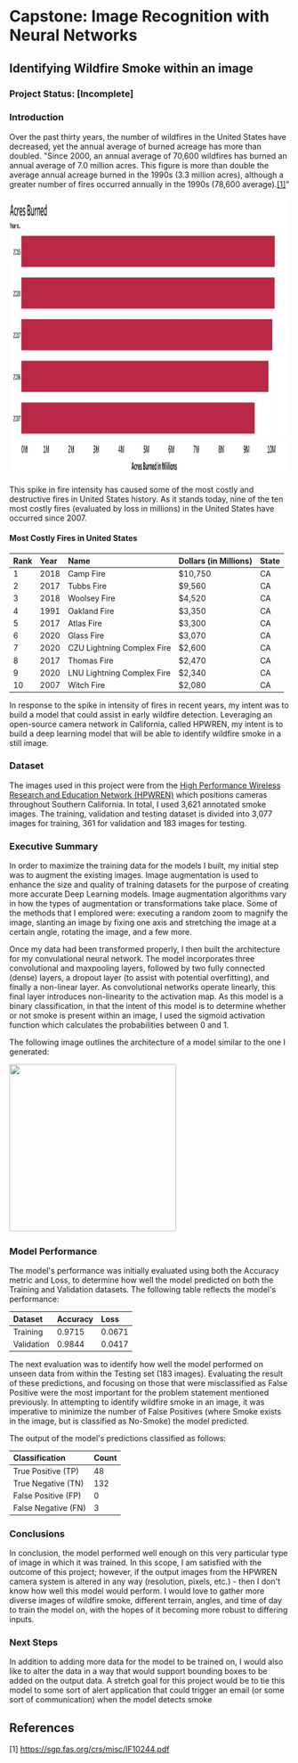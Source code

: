 # Capstone: Image Recognition with Neural Networks

## Identifying Wildfire Smoke within an image

### Project Status: [Incomplete]

### Introduction

Over the past thirty years, the number of wildfires in the United States have decreased, yet the annual average of burned acreage has more than doubled. "Since 2000, an annual average of 70,600 wildfires has burned an annual average of 7.0 million acres. This figure is more than double the average annual acreage burned in the 1990s (3.3 million acres), although a greater number of fires occurred  annually in the 1990s (78,600 average).[[1]](#1)" 

<img src="./acres_burned.png" width="500" height="500">

This spike in fire intensity has caused some of the most costly and destructive fires in United States history. As it stands today, nine of the ten most costly fires (evaluated by loss in millions) in the United States have occurred since 2007.

#### Most Costly Fires in United States

| Rank | Year | Name | Dollars (in Millions) | State |
| :--- | :--- | :--- | :--- | :--- |
| 1 | 2018 | Camp Fire | \$10,750 | CA |
| 2 | 2017 | Tubbs Fire | \$9,560 | CA |
| 3 | 2018 | Woolsey Fire | \$4,520 | CA |
| 4 | 1991 | Oakland Fire | \$3,350 | CA |
| 5 | 2017 | Atlas Fire | \$3,300 | CA |
| 6 | 2020 | Glass Fire | \$3,070 | CA |
| 7 | 2020 | CZU Lightning Complex Fire | \$2,600 | CA |
| 8 | 2017 | Thomas Fire | \$2,470 | CA |
| 9 | 2020 | LNU Lightning Complex Fire | \$2,340 | CA |
| 10 | 2007 | Witch Fire | \$2,080 | CA |

In response to the spike in intensity of fires in recent years, my intent was to build a model that could assist in early wildfire detection. Leveraging an open-source camera network in California, called HPWREN, my intent is to build a deep learning model that will be able to identify wildfire smoke in a still image.

### Dataset

The images used in this project were from the [High Performance Wireless Research and Education Network (HPWREN)](https://hpwren.ucsd.edu/) which positions cameras throughout Southern California. In total, I used 3,621 annotated smoke images. The training, validation and testing dataset is divided into 3,077 images for training, 361 for validation and 183 images for testing.

### Executive Summary

In order to maximize the training data for the models I built, my initial step was to augment the existing images. Image augmentation is used to enhance the size and quality of training datasets for the purpose of creating more accurate Deep Learning models. Image augmentation algorithms vary in how the types of augmentation or transformations take place. Some of the methods that I emplored were: executing a random zoom to magnify the image, slanting an image by fixing one axis and stretching the image at a certain angle, rotating the image, and a few more.

Once my data had been transformed properly, I then built the architecture for my convulational neural network. The model incorporates three convolutional and maxpooling layers,  followed by two fully connected (dense) layers, a dropout layer (to assist with potential overfitting), and finally a non-linear layer. As convolutional networks operate linearly, this final layer introduces non-linearity to the activation map. As this model is a binary classification, in that the intent of this model is to determine whether or not smoke is present within an image, I used the sigmoid activation function which calculates the probabilities between 0 and 1.

The following image outlines the architecture of a model similar to the one I generated:

<img src="./cnn_architecture.jpeg" width="300" height="300">

### Model Performance

The model's performance was initially evaluated using both the Accuracy metric and Loss, to determine how well the model predicted on both the Training and Validation datasets. The following table reflects the model's performance:

| Dataset | Accuracy | Loss |
| :--- | :--- | :--- |
| Training | 0.9715 | 0.0671 |
| Validation | 0.9844 | 0.0417  |

The next evaluation was to identify how well the model performed on unseen data from within the Testing set (183 images). Evaluating the result of these predictions, and focusing on those that were misclassified as False Positive were the most important for the problem statement mentioned previously. In attempting to identify wildfire smoke in an image, it was imperative to minimize the number of False Positives (where Smoke exists in the image, but is classified as No-Smoke) the model predicted.

The output of the model's predictions classified as follows:

| Classification | Count | 
| :--- | :--- |
| True Positive (TP) | 48 | 
| True Negative (TN) | 132 |
| False Positive (FP) | 0 | 
| False Negative (FN) | 3 |

### Conclusions

In conclusion, the model performed well enough on this very particular type of image in which it was trained. In this scope, I am satisfied with the outcome of this project; however, if the output images from the HPWREN camera system is altered in any way (resolution, pixels, etc.) - then I don't know how well this model would perform. I would love to gather more diverse images of wildfire smoke, different terrain, angles, and time of day to train the model on, with the hopes of it becoming more robust to differing inputs.

### Next Steps

In addition to adding more data for the model to be trained on, I would also like to alter the data in a way that would support bounding boxes to be added on the output data. A stretch goal for this project would be to tie this model to some sort of alert application that could trigger an email (or some sort of communication) when the model detects smoke 

## References
<a id="1">[1]</a> 
https://sgp.fas.org/crs/misc/IF10244.pdf

